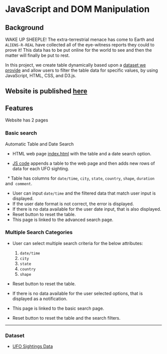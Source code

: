 # JavaScript and DOM Manipulation

## Background

WAKE UP SHEEPLE! The extra-terrestrial menace has come to Earth and `ALIENS-R-REAL` have collected all of the eye-witness reports they could to prove it! This data has to be put online for the world to see and then the matter will finally be put to rest.

In this project, we create table dynamically based upon a [dataset we provide](static/js/data.js) and allow users to filter the table data for specific values, by using JavaScript, HTML, CSS, and D3.js.

## Website is published [here](https://bnarath.github.io/UFO_Finding/)

## Features
Website has 2 pages

### Basic search
Automatic Table and Date Search

* HTML web page [index.html](index.html) with the table and a date search option.

* [JS code](static/js/app.js) appends a table to the web page and then adds new rows of data for each UFO sighting.

  * Table has columns for `date/time`, `city`, `state`, `country`, `shape`, `duration` and  `comment`.

* User can input `date/time` and the filtered data that match user input is displayed.
* If the user date format is not correct, the error is displayed.
* If there is no data available for the user date input, that is also displayed.
* Reset button to reset the table.
* This page is linked to the advanced search page.

### Multiple Search Categories

* User can select multiple search criteria for the below attributes:

  1. `date/time`
  2. `city`
  3. `state`
  4. `country`
  5. `shape`
* Reset button to reset the table.
* If there is no data available for the user selected options, that is displayed as a notification.
* This page is linked to the basic search page.
* Reset button to reset the table and the search filters.
- - -

### Dataset
* [UFO Sightings Data](static/js/data.js)
